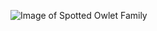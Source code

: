 ![Image of Spotted Owlet Family](https://github.com/nanohahttps://github.com/nanoharsha/markdown-portfolio/blob/master/Owl_image.jpeg)
